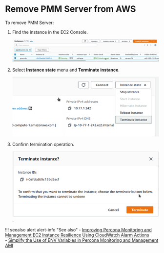 # Remove PMM Server from AWS

To remove PMM Server:


1. Find the instance in the EC2 Console.

    ![!image](../../../images/aws-marketplace.pmm.ec2.remove1.png)

2. Select **Instance state** menu and **Terminate instance**.

    ![!image](../../../images/aws-marketplace.pmm.ec2.remove2.png)

3. Confirm termination operation.

    ![!image](../../../images/aws-marketplace.pmm.ec2.remove3.png).

!!! seealso alert alert-info "See also"
    - [Improving Percona Monitoring and Management EC2 Instance Resilience Using CloudWatch Alarm Actions](https://www.percona.com/blog/2021/04/29/improving-percona-monitoring-and-management-ec2-instance-resilience-using-cloudwatch-alarm-actions/)  
    - [Simplify the Use of ENV Variables in Percona Monitoring and Management AMI](https://www.percona.com/blog/simplify-use-of-env-variables-in-percona-monitoring-and-management-ami/)